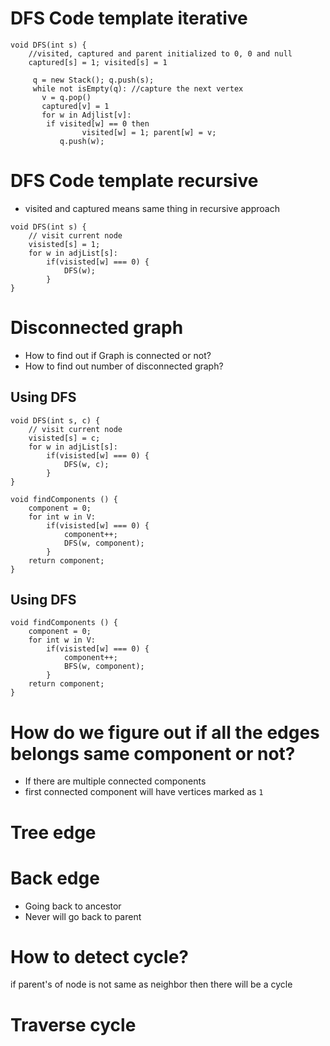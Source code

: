 # DFS Code template iterative
```
void DFS(int s) {
    //visited, captured and parent initialized to 0, 0 and null
    captured[s] = 1; visited[s] = 1

     q = new Stack(); q.push(s);
     while not isEmpty(q): //capture the next vertex
	   v = q.pop()
	   captured[v] = 1
	   for w in Adjlist[v]:
		if visited[w] == 0 then 
	            visited[w] = 1; parent[w] = v;
		   q.push(w);﻿
``` 
# DFS Code template recursive
- visited and captured means same thing in recursive approach 

```
void DFS(int s) {
    // visit current node
    visisted[s] = 1;
    for w in adjList[s]:
        if(visisted[w] === 0) {
            DFS(w);
        }
}
``` 

# Disconnected graph
- How to find out if Graph is connected or not?
- How to find out number of disconnected graph?
## Using DFS
```
void DFS(int s, c) {
    // visit current node
    visisted[s] = c;
    for w in adjList[s]:
        if(visisted[w] === 0) {
            DFS(w, c);
        }
}

void findComponents () {
    component = 0;
    for int w in V:
        if(visisted[w] === 0) {
            component++;
            DFS(w, component);
        }
    return component;
}        
```
## Using DFS
```
void findComponents () {
    component = 0;
    for int w in V:
        if(visisted[w] === 0) {
            component++;
            BFS(w, component);
        }
    return component;
}        
```
# How do we figure out if all the edges belongs same component or not?
- If there are multiple connected components
- first connected component will have vertices marked as `1`
# Tree edge
# Back edge
- Going back to ancestor
- Never will go back to parent 
# How to detect cycle?
if parent's of node is not same as neighbor then there will be a cycle
# Traverse cycle
